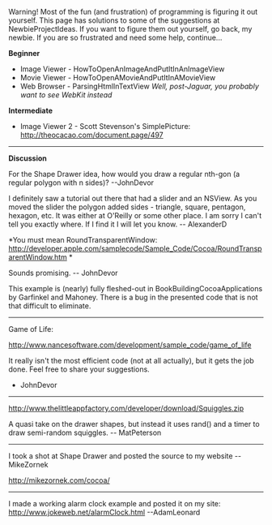 Warning!  Most of the fun (and frustration) of programming is figuring it out yourself.  This page has solutions to some of the suggestions at NewbieProjectIdeas.  If you want to figure them out yourself, go back, my newbie.  If you are so frustrated and need some help, continue...

**Beginner**

* Image Viewer - HowToOpenAnImageAndPutItInAnImageView
* Movie Viewer - HowToOpenAMovieAndPutItInAMovieView
* Web Browser - ParsingHtmlInTextView *Well, post-Jaguar, you probably want to see WebKit instead*


**Intermediate**

* Image Viewer 2 - Scott Stevenson's SimplePicture: http://theocacao.com/document.page/497


----
**Discussion**

For the Shape Drawer idea, how would you draw a regular nth-gon (a regular polygon with n sides)? --JohnDevor

I definitely saw a tutorial out there that had a slider and an NSView.  As you moved the slider the polygon added sides - triangle, square, pentagon, hexagon, etc.  It was either at O'Reilly or some other place.  I am sorry I can't tell you exactly where.  If I find it I will let you know.  -- AlexanderD

*You must mean RoundTransparentWindow: http://developer.apple.com/samplecode/Sample_Code/Cocoa/RoundTransparentWindow.htm *

Sounds promising. -- JohnDevor

This example is (nearly) fully fleshed-out in BookBuildingCocoaApplications by Garfinkel and Mahoney. There is a bug in the presented code that is not that
difficult to eliminate.

----

Game of Life: 

http://www.nancesoftware.com/development/sample_code/game_of_life

It really isn't the most efficient code (not at all actually), but it gets the job done. Feel free to share your suggestions. 

- JohnDevor

----

http://www.thelittleappfactory.com/developer/download/Squiggles.zip

A quasi take on the drawer shapes, but instead it uses rand() and a timer to draw semi-random squiggles. -- MatPeterson

----

I took a shot at Shape Drawer and posted the source to my website -- MikeZornek

http://mikezornek.com/cocoa/

----
I made a working alarm clock example and posted it on my site:
http://www.jokeweb.net/alarmClock.html
--AdamLeonard
